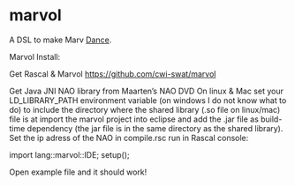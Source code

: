 marvol
======

A DSL to make Marv [Dance](http://haskell.cs.yale.edu/?post_type=publication&p=168).

Marvol Install:


Get Rascal & Marvol https://github.com/cwi-swat/marvol

Get Java JNI NAO library from Maarten’s NAO DVD
On linux & Mac set your LD_LIBRARY_PATH environment variable (on windows I do not know what to do)
 to include the directory where the shared library (.so file on linux/mac) file is at
import the marvol project into eclipse and add the .jar file as build-time dependency (the jar file is in the same directory as the shared library).
Set the ip adress of the NAO in compile.rsc
run in Rascal console: 

import lang::marvol::IDE;
setup();

Open example file and it should work!
